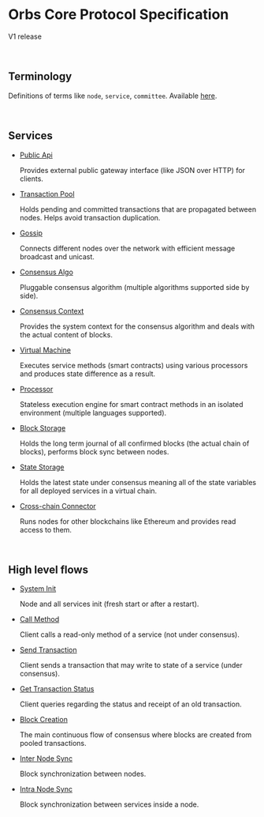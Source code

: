 # Orbs Core Protocol Specification

V1 release

&nbsp;
## Terminology

Definitions of terms like `node`, `service`, `committee`. Available [here](terminology.md).

&nbsp;
## Services

* [Public Api](behaviors/services/public-api.md)

  Provides external public gateway interface (like JSON over HTTP) for clients.

* [Transaction Pool](behaviors/services/transaction-pool.md)

  Holds pending and committed transactions that are propagated between nodes. Helps avoid transaction duplication.

* [Gossip](behaviors/services/gossip.md)

  Connects different nodes over the network with efficient message broadcast and unicast.

* [Consensus Algo](behaviors/services/consensus-algo.md)

  Pluggable consensus algorithm (multiple algorithms supported side by side).

* [Consensus Context](behaviors/services/consensus-context.md)

  Provides the system context for the consensus algorithm and deals with the actual content of blocks.

* [Virtual Machine](behaviors/services/virtual-machine.md)

  Executes service methods (smart contracts) using various processors and produces state difference as a result.

* [Processor](behaviors/services/processor.md)

  Stateless execution engine for smart contract methods in an isolated environment (multiple languages supported).

* [Block Storage](behaviors/services/block-storage.md)

  Holds the long term journal of all confirmed blocks (the actual chain of blocks), performs block sync between nodes.

* [State Storage](behaviors/services/state-storage.md)

  Holds the latest state under consensus meaning all of the state variables for all deployed services in a virtual chain.

* [Cross-chain Connector](behaviors/services/crosschain-connector.md)

  Runs nodes for other blockchains like Ethereum and provides read access to them.

&nbsp;
## High level flows

* [System Init](behaviors/flows/system-init.md)

  Node and all services init (fresh start or after a restart).

* [Call Method](behaviors/flows/call-method.md)

  Client calls a read-only method of a service (not under consensus).

* [Send Transaction](behaviors/flows/send-transaction.md)

  Client sends a transaction that may write to state of a service (under consensus).

* [Get Transaction Status](behaviors/flows/transaction-status.md)

  Client queries regarding the status and receipt of an old transaction.

* [Block Creation](behaviors/flows/block-creation.md)

  The main continuous flow of consensus where blocks are created from pooled transactions.

* [Inter Node Sync](behaviors/flows/inter-node-sync.md)

  Block synchronization between nodes.

* [Intra Node Sync](behaviors/flows/intra-node-sync.md)

  Block synchronization between services inside a node.
